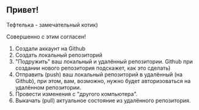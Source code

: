 ## Привет!

Тефтелька - замечательный котик)

Совершенно с этим согласен!

1. Создали аккаунт на Github
2. Создать локальный репозиторий
3. "Подружить" ваш локальный и удалённый репозитории. Github при создании нового репозитория подскажет, как это сделать)
4. Отправить (push) ваш локальный репозиторий в удалённый (на Github), при этом, вам, возможно, нужно будет авторизоваться на удалённом репозитории.
5. Провести изменения с "другого компьютера".
6. Выкачать (pull) актуальное состояние из удалённого репозитория.
